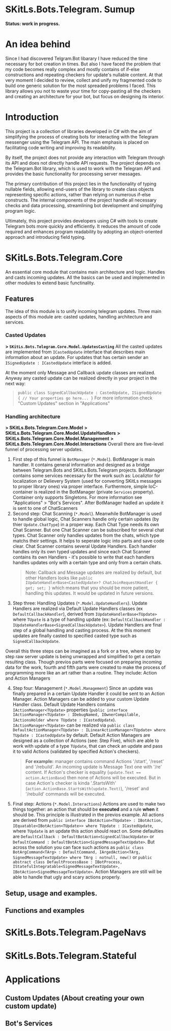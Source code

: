 # SKitLs.Bots.Telegram. Sumup
**Status: work in progress.**

# An idea behind
Since I had discovered Telgram.Bot libarary I have reduced the time necessary for bot creation in times. But also I have faced the problem that my code becomes really complex and mostly contains of if-else constructions and repeating checkers for update's nullable content.
At that very moment I decided to review, collect and unify my fragmented code to build one generic solution for the most spreaded problems I faced.
This library allows you not to waste your time for copy-pasting all the checkers and creating an architecture for your bot, but focus on designing its interior.

# Introduction
This project is a collection of libraries developed in C# with the aim of simplifying the process of creating bots for interacting with the Telegram messenger using the Telegram API. The main emphasis is placed on facilitating code writing and improving its readability.

By itself, the project does not provide any interaction with Telegram through its API and does not directly handle API requests.
The project depends on the Telegram.Bot library, which is used to work with the Telegram API and provides the basic functionality for processing server messages.

The primary contribution of this project lies in the functionality of typing nullable fields, allowing end-users of the library to create class objects representing specific actions, rather than relying on numerous if-else constructs. The internal components of the project handle all necessary checks and data processing, streamlining bot development and simplifying program logic.

Ultimately, this project provides developers using C# with tools to create Telegram bots more quickly and efficiently. It reduces the amount of code required and enhances program readability by adopting an object-oriented approach and introducing field typing.

# SKitLs.Bots.Telegram.Core
An essential core module that contains main architecture and logic. Handles and casts incoming updates. All the basics can be used and implemented in other modules to extend basic functinality.

## Features
The idea of this module is to unify incoming telegram updates. Three main aspects of this module are: casted updates, handling architecture and services.
### Casted Updates
**> `SKitLs.Bots.Telegram.Core.Model.UpdatesCasting`**
All the casted updates are implemented from `ICastedUpdate` interface that describes main information about an update. For updates that has certain sender an `ISignedUpdate : ICastedUpdate` interface is added. 

At the moment only Message and Callback update classes are realized.
Anyway any casted update can be realized directly in your project in the next way:
> `public class SignedCallbackUpdate : CastedUpdate, ISignedUpdate
> {
>   // Your properties go here...
> }`
For more information check "Custom Updates" section in "Applications"

### Handling architecture
**> SKitLs.Bots.Telegram.Core.Model**
**> SKitLs.Bots.Telegram.Core.Model.UpdateHandlers**
**> SKitLs.Bots.Telegram.Core.Model.Management**
**> SKitLs.Bots.Telegram.Core.Model.Interactions**
Overall there are five-level funnel of processing server updates.
1. First step of this funnel is `BotManager` (`*.Model`).
   BotManager is main handler. It contains general information and designed as a bridge between Telegram.Bots and SKitLs.Bots.Telegram projects.
   BotManager contains some services necessary for the work such as: Localiztor for localization or Delievery System (used for converting SKitLs messages to proper library ones) via proper interface.
   Furthermore, simple IoC-container is realized in the BotManager (private `Services` property). Container only supports Singletons. For more information see "Applications" > "Bot's Services".
   After BotManager hadled an update it is sent to one of ChatScanners
2. Second step: Chat Scanning (`*.Model`).
   Meanwhile BotManager is used to handle global logic, Chat Scanners handle only certain updates (by thier `Update.ChatType`) in a proper way. Each Chat Type needs its own Chat Scanner. But one Chat Scanner can be subscribed for several chat types.
   Chat Scanner only handles updates from the chats, which type matchs their settings. It helps to seperate logic into parts and save code clear.
   Chat Scanner contains several Update Handlers. Each handler handles only its own typed updates and since each Chat Scanner contains its own Handlers - it's possible to write that each handlers handles updates only with a certain type and only from a certain chats.
   > Note: Callback and Message updates are realized by default, but other Handlers looks like
   > `public IUpdateHandlerBase<CastedUpdate>? ChatJoinRequestHandler { get; set; }`
   > which means that you should be more patient, handling this updates.
   > It would be updated in future versions.
3. Step three: Handling Updates (`*.Model.UpdateHandlers`).
   Update Handlers are realized via Default Update Handlers classes (ex `DefaultCallbackHandler`), derived from `IUpdateHandlerBase<TUpdate>` where `TUpate` is a type of handling update (ex: `DefaultCallbackHandler : IUpdateHandlerBase<SignedCallbackUpdate>`).
   Update Handlers are final step of a global handling and casting process. At the this moment updates are finally casted to specified casted type such as `SignedCallbackUpdate`.

Overall this three steps can be imagined as a fork or a tree, where step by step raw server update is being unwrapped and simplified to get a certain resulting class.
Though previos parts were focused on preparing incoming data for the work, fourth and fifth parts were created to make the process of programming more like an art rather than a routine. They include: Action and Action Managers

4. Step four: Management (`*.Model.Management`)
   Since an update was finally prepared in a certain Update Handler it could be sent to an Action Manager.
   Action Managers can be added to your custom Update Handler class. Default Update Handlers contains `IActionManager<TUpdate>` properties (`public interface IActionManager<TUpdate> : IDebugNamed, IOwnerCompilable, IActionsHolder where TUpdate : ICastedUpdate`).
   `IActionManager<TUpdate>` can be realized via `public class DefaultActionManager<TUpdate> : ILinearActionManager<TUpdate> where TUpdate : ICastedUpdate` by default.
   Default Action Managers are designed as a collection of Actions (see: Step Five), which are able to work with update of a type `TUpdate`, that can check an update and pass it to valid Actions (validated by specified Action's checkers).
   > **For example:** manager contains command Actions '/start', '/reset' and '/rebuild'. An incoming update is Message Text one with '/re' content.
   > If Action's checker is equality (`update.Text == action.ActionBase`) then none of Actions will be executed.
   > But in case Action's checker is kinda '.StartsWith' (`action.ActionBase.StartsWith(update.Text)`), '/reset' and '/rebuild' commands will be executed.
5. Final step: Actions (`*.Model.Interactions`)
   Actions are used to make two things together: an action that should be **executed** and a rule **when** it should be. This principle is illustrated in the previos example.
   All actions are derived from `public interface IBotAction<TUpdate> : IBotAction, IEquatable<IBotAction<TUpdate>> where TUpdate : ICastedUpdate`, where `TUpdate` is an update this action should react on.
   Some defaulties are `DefaultCallback : DefaultBotAction<SignedCallbackUpdate>` or `DefaultCommand : DefaultBotAction<SignedMessageTextUpdate>`. But across the solution you can face such actions as `public class BotArgCommand<TArg> : DefaultCommand, IArgedAction<TArg, SignedMessageTextUpdate> where TArg : notnull, new()` or `public abstract class DefaultProcessBase : IBotProcess, IStatefulIntegratable<SignedMessageTextUpdate>, IBotAction<SignedMessageTextUpdate>`.
   Action Managers are still will be able to handle that ugly and scary actions properly. 

## Setup, usage and examples.

## Functions and examples

# SKitLs.Bots.Telegram.PageNavs

# SKitLs.Bots.Telegram.Stateful

# Applications
## Custom Updates (About creating your own custom update)
## Bot's Services
